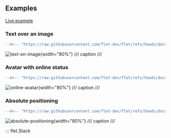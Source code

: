 ## Examples

[Live example](https://flet-controls-gallery.fly.dev/layout/stack)

### Text over an image

```python
--8<-- "https://raw.githubusercontent.com/flet-dev/flet/refs/heads/docs/fix-links/sdk/python/examples/controls/stack/text-on-image"
```

![text-on-image](https://raw.githubusercontent.com/flet-dev/flet/docs/fix-links/sdk/python/examples/controls/stack/media/text-on-image.png){width="80%"}
/// caption
///

### Avatar with online status

```python
--8<-- "https://raw.githubusercontent.com/flet-dev/flet/refs/heads/docs/fix-links/sdk/python/examples/controls/stack/online-avatar"
```

![online-avatar](https://raw.githubusercontent.com/flet-dev/flet/docs/fix-links/sdk/python/examples/controls/stack/media/online-avatar.png){width="80%"}
/// caption
///

### Absolute positioning

```python
--8<-- "https://raw.githubusercontent.com/flet-dev/flet/refs/heads/docs/fix-links/sdk/python/examples/controls/stack/absolute-positioning"
```

![absolute-positioning](https://raw.githubusercontent.com/flet-dev/flet/docs/fix-links/sdk/python/examples/controls/stack/media/absolute-positioning.png){width="80%"}
/// caption
///


::: flet.Stack
